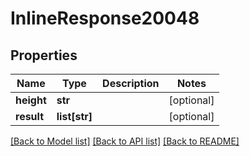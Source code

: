# InlineResponse20048

## Properties
Name | Type | Description | Notes
------------ | ------------- | ------------- | -------------
**height** | **str** |  | [optional] 
**result** | **list[str]** |  | [optional] 

[[Back to Model list]](../README.md#documentation-for-models) [[Back to API list]](../README.md#documentation-for-api-endpoints) [[Back to README]](../README.md)


